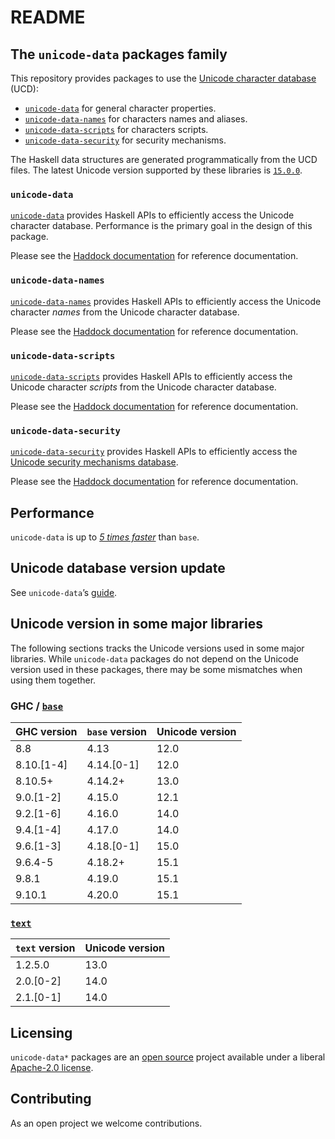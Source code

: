 # README

## The `unicode-data` packages family

This repository provides packages to use the
[Unicode character database](https://www.unicode.org/ucd/) (UCD):

- [`unicode-data`](#unicode-data) for general character properties.
- [`unicode-data-names`](#unicode-data-names) for characters names and aliases.
- [`unicode-data-scripts`](#unicode-data-scripts) for characters scripts.
- [`unicode-data-security`](#unicode-data-security) for security mechanisms.

The Haskell data structures are generated programmatically from the UCD files.
The latest Unicode version supported by these libraries is
[`15.0.0`](https://www.unicode.org/versions/Unicode15.0.0/).

### `unicode-data`

[`unicode-data`](unicode-data#readme) provides Haskell APIs to efficiently
access the Unicode character database.
Performance is the primary goal in the design of this package.

Please see the
[Haddock documentation](https://hackage.haskell.org/package/unicode-data)
for reference documentation.

### `unicode-data-names`

[`unicode-data-names`](unicode-data-names#readme) provides Haskell APIs
to efficiently access the Unicode character _names_ from the Unicode character
database.

Please see the
[Haddock documentation](https://hackage.haskell.org/package/unicode-data-names)
for reference documentation.

### `unicode-data-scripts`

[`unicode-data-scripts`](unicode-data-scripts#readme) provides Haskell APIs
to efficiently access the Unicode character _scripts_ from the Unicode character
database.

Please see the
[Haddock documentation](https://hackage.haskell.org/package/unicode-data-scripts)
for reference documentation.

### `unicode-data-security`

[`unicode-data-security`](unicode-data-security#readme) provides Haskell APIs
to efficiently access the
[Unicode security mechanisms database](https://www.unicode.org/reports/tr39/).

Please see the
[Haddock documentation](https://hackage.haskell.org/package/unicode-data-security)
for reference documentation.

## Performance

`unicode-data` is up to [_5 times faster_](unicode-data#performance)
than `base`.

## Unicode database version update

See `unicode-data`’s [guide](unicode-data/README.md#unicode-database-version-update).

## Unicode version in some major libraries

The following sections tracks the Unicode versions used in some major libraries.
While `unicode-data` packages do not depend on the Unicode version used in these
packages, there may be some mismatches when using them together.

### GHC / [`base`](https://hackage.haskell.org/package/base)

| GHC version   | `base` version | Unicode version |
| ------------- | -------------- | --------------- |
| 8.8           | 4.13           | 12.0            |
| 8.10.\[1-4\]  | 4.14.\[0-1\]   | 12.0            |
| 8.10.5+       | 4.14.2+        | 13.0            |
| 9.0.\[1-2\]   | 4.15.0         | 12.1            |
| 9.2.\[1-6\]   | 4.16.0         | 14.0            |
| 9.4.\[1-4\]   | 4.17.0         | 14.0            |
| 9.6.\[1-3\]   | 4.18.\[0-1\]   | 15.0            |
| 9.6.4-5       | 4.18.2+        | 15.1            |
| 9.8.1         | 4.19.0         | 15.1            |
| 9.10.1        | 4.20.0         | 15.1            |

### [`text`](https://hackage.haskell.org/package/text)

| `text` version | Unicode version |
| -------------- | --------------- |
| 1.2.5.0        | 13.0            |
| 2.0.\[0-2\]    | 14.0            |
| 2.1.\[0-1\]    | 14.0            |

## Licensing

`unicode-data*` packages are an [open source](https://github.com/composewell/unicode-data)
project available under a liberal [Apache-2.0 license](unicode-data/LICENSE).

## Contributing

As an open project we welcome contributions.
